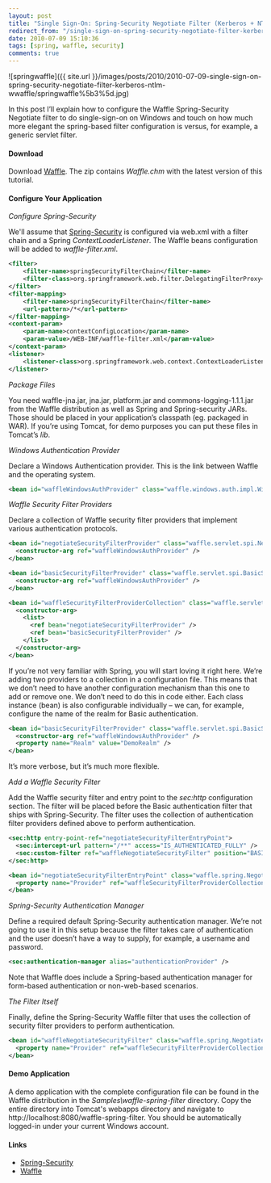 ```yaml
---
layout: post
title: "Single Sign-On: Spring-Security Negotiate Filter (Kerberos + NTLM) w/Waffle"
redirect_from: "/single-sign-on-spring-security-negotiate-filter-kerberos-ntlm-wwaffle"
date: 2010-07-09 15:10:36
tags: [spring, waffle, security]
comments: true
---
```


![springwaffle]({{ site.url }}/images/posts/2010/2010-07-09-single-sign-on-spring-security-negotiate-filter-kerberos-ntlm-wwaffle/springwaffle%5b3%5d.jpg)

In this post I’ll explain how to configure the Waffle Spring-Security Negotiate filter to do single-sign-on on Windows and touch on how much more elegant the spring-based filter configuration is versus, for example, a generic servlet filter.

#### Download

Download [Waffle](https://github.com/dblock/waffle). The zip contains _Waffle.chm_ with the latest version of this tutorial.

#### Configure Your Application

_Configure Spring-Security_

We'll assume that [Spring-Security](http://static.springsource.org/spring-security/site/) is configured via web.xml with a filter chain and a Spring _ContextLoaderListener_. The Waffle beans configuration will be added to _waffle-filter.xml_.

```xml
<filter>
    <filter-name>springSecurityFilterChain</filter-name>
    <filter-class>org.springframework.web.filter.DelegatingFilterProxy</filter-class>
</filter>
<filter-mapping>
    <filter-name>springSecurityFilterChain</filter-name>
    <url-pattern>/*</url-pattern>
</filter-mapping>
<context-param>
    <param-name>contextConfigLocation</param-name>
    <param-value>/WEB-INF/waffle-filter.xml</param-value>
</context-param>
<listener>
    <listener-class>org.springframework.web.context.ContextLoaderListener</listener-class>
</listener>
```

_Package Files_

You need waffle-jna.jar, jna.jar, platform.jar and commons-logging-1.1.1.jar from the Waffle distribution as well as Spring and Spring-security JARs. Those should be placed in your application’s classpath (eg. packaged in WAR). If you’re using Tomcat, for demo purposes you can put these files in Tomcat’s _lib_.

_Windows Authentication Provider_

Declare a Windows Authentication provider. This is the link between Waffle and the operating system.

```xml
<bean id="waffleWindowsAuthProvider" class="waffle.windows.auth.impl.WindowsAuthProviderImpl" />
```

_Waffle Security Filter Providers_

Declare a collection of Waffle security filter providers that implement various authentication protocols.

```xml
<bean id="negotiateSecurityFilterProvider" class="waffle.servlet.spi.NegotiateSecurityFilterProvider">
  <constructor-arg ref="waffleWindowsAuthProvider" />
</bean>

<bean id="basicSecurityFilterProvider" class="waffle.servlet.spi.BasicSecurityFilterProvider">
  <constructor-arg ref="waffleWindowsAuthProvider" />
</bean>

<bean id="waffleSecurityFilterProviderCollection" class="waffle.servlet.spi.SecurityFilterProviderCollection">
  <constructor-arg>
    <list>
      <ref bean="negotiateSecurityFilterProvider" />
      <ref bean="basicSecurityFilterProvider" />
    </list>
  </constructor-arg>
</bean>
```

If you’re not very familiar with Spring, you will start loving it right here. We’re adding two providers to a collection in a configuration file. This means that we don’t need to have another configuration mechanism than this one to add or remove one. We don’t need to do this in code either. Each class instance (bean) is also configurable individually – we can, for example, configure the name of the realm for Basic authentication.

```xml
<bean id="basicSecurityFilterProvider" class="waffle.servlet.spi.BasicSecurityFilterProvider">
  <constructor-arg ref="waffleWindowsAuthProvider" />
  <property name="Realm" value="DemoRealm" />
</bean>
```

It’s more verbose, but it’s much more flexible.

_Add a Waffle Security Filter_

Add the Waffle security filter and entry point to the _sec:http_ configuration section. The filter will be placed before the Basic authentication filter that ships with Spring-Security. The filter uses the collection of authentication filter providers defined above to perform authentication.

```xml
<sec:http entry-point-ref="negotiateSecurityFilterEntryPoint">
  <sec:intercept-url pattern="/**" access="IS_AUTHENTICATED_FULLY" />
  <sec:custom-filter ref="waffleNegotiateSecurityFilter" position="BASIC_AUTH_FILTER" />
</sec:http>

<bean id="negotiateSecurityFilterEntryPoint" class="waffle.spring.NegotiateSecurityFilterEntryPoint">
  <property name="Provider" ref="waffleSecurityFilterProviderCollection" />
</bean>
```

_Spring-Security Authentication Manager_

Define a required default Spring-Security authentication manager. We’re not going to use it in this setup because the filter takes care of authentication and the user doesn’t have a way to supply, for example, a username and password.

```xml
<sec:authentication-manager alias="authenticationProvider" />
```

Note that Waffle does include a Spring-based authentication manager for form-based authentication or non-web-based scenarios.

_The Filter Itself_

Finally, define the Spring-Security Waffle filter that uses the collection of security filter providers to perform authentication.

```xml
<bean id="waffleNegotiateSecurityFilter" class="waffle.spring.NegotiateSecurityFilter">
  <property name="Provider" ref="waffleSecurityFilterProviderCollection" />
</bean>
```

#### Demo Application

A demo application with the complete configuration file can be found in the Waffle distribution in the _Samples\waffle-spring-filter_ directory. Copy the entire directory into Tomcat's webapps directory and navigate to http://localhost:8080/waffle-spring-filter. You should be automatically logged-in under your current Windows account.

#### Links

- [Spring-Security](http://static.springsource.org/spring-security/site/)
- [Waffle](https://github.com/dblock/waffle)
